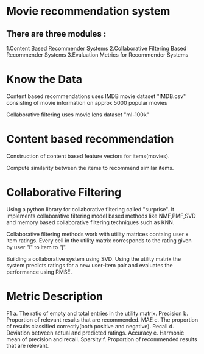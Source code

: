 # Movie recommendation system
## There are three modules :

1.Content Based Recommender Systems
2.Collaborative Filtering Based Recommender Systems
3.Evaluation Metrics for Recommender Systems

# Know the Data
Content based recommendations uses IMDB movie dataset "IMDB.csv" consisting of movie information on approx 5000 popular movies

Collaborative filtering uses movie lens dataset "ml-100k"


# Content based recommendation

Construction of content based feature vectors for items(movies).

Compute similarity between the items to recommend similar items.

# Collaborative Filtering

Using a python library for collaborative filtering called "surprise". It implements collaborative filtering model based methods like NMF,PMF,SVD and memory based collaborative filtering techniques such as KNN.

Collaborative filtering methods work with utility matrices containg user x item ratings. Every cell in the utility matrix corresponds to the rating given by user "i" to item to "j".

Building a collaborative system using SVD: Using the utility matrix the system predicts ratings for a new user-item pair and evaluates the performance using RMSE.

# Metric Description

F1  a. The ratio of empty and total entries in the utility matrix.
Precision  b. Proportion of relevant results that are recommended.
MAE  c. The proportion of results classified correctly(both positive and negative).
Recall  d. Deviation between actual and predicted ratings.
Accuracy  e. Harmonic mean of precision and recall.
Sparsity   f. Proportion of recommended results that are relevant.
